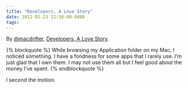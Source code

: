 ```yaml
---
title: "Developers, A Love Story"
date: 2012-01-23 12:58:00-0400
tags: 
---
```


By [@macdrifter](https://twitter.com/#!/macdrifter), [Developers, A Love Story](http://www.macdrifter.com/2012/01/developers-a-love-story/#fn:1).

{% blockquote %}
While browsing my Application folder on my Mac, I noticed something. I have a fondness for some apps that I rarely use. I’m just glad that I own them. I may not use them all but I feel good about the money I’ve spent.
{% endblockquote %}

I second the motion.
